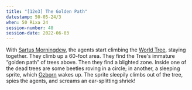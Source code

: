 ```yaml
---
title: "[12e3] The Golden Path"
datestamp: 50-05-24/3
when: 50 Rixa 24
session-number: 48
session-date: 2022-06-03
---
```


With [Sartus Morningdew](../dossiers/sartus-morningdew), the agents start climbing the [World Tree](../relics/yggdrasil), staying together. They climb up a 60-foot area. They find the Tree's immature “golden path” of trees above. Then they find a blighted zone. Inside one of the dead trees are some beetles roving in a circle; in another, a sleeping sprite, which [Ozborn](../dossiers/oz) wakes up. The sprite sleepily climbs out of the tree, spies the agents, and screams an ear-splitting shriek!
